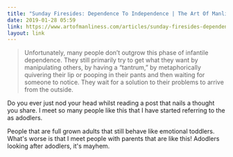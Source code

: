 ```yaml
---
title: "Sunday Firesides: Dependence To Independence | The Art Of Manliness"
date: 2019-01-28 05:59
link: https://www.artofmanliness.com/articles/sunday-firesides-dependence-to-independence/
layout: link
---
```

> Unfortunately, many people don’t outgrow this phase of infantile dependence. They still primarily try to get what they want by manipulating others, by having a “tantrum,” by metaphorically quivering their lip or pooping in their pants and then waiting for someone to notice. They wait for a solution to their problems to arrive from the outside.

Do you ever just nod your head whilst reading a post that nails a thought you share. I meet so many people like this that I have started referring to the as adodlers.

People that are full grown adults that still behave like emotional toddlers. What's worse is that I meet people with parents that are like this! Adodlers looking after adodlers, it's mayhem. 
